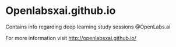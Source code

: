 # Openlabsxai.github.io

Contains info regarding deep learning study sessions @OpenLabs.ai

For more information visit http://openlabsxai.github.io/
